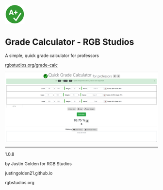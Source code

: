 <img src="img/icon.svg" width="64px">

# Grade Calculator - RGB Studios

A simple, quick grade calculator for professors

<a href="http://rgbstudios.org/grade-calc">rgbstudios.org/grade-calc</a>

<img src="img/screenshot.png">

<hr>

1.0.8

by Justin Golden for RGB Studios

justingolden21.github.io

rgbstudios.org
